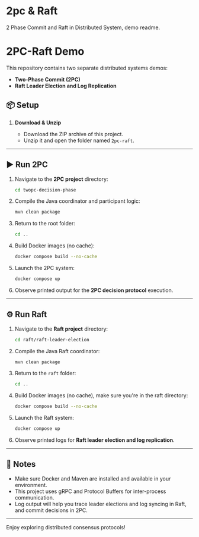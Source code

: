 # 2pc & Raft
2 Phase Commit  and Raft in Distributed System, demo readme.

# 2PC-Raft Demo

This repository contains two separate distributed systems demos:

- **Two-Phase Commit (2PC)**
- **Raft Leader Election and Log Replication**

## 📦 Setup

1. **Download & Unzip**

   - Download the ZIP archive of this project.
   - Unzip it and open the folder named `2pc-raft`.

---

## ▶️ Run 2PC

1. Navigate to the **2PC project** directory:

   ```bash
   cd twopc-decision-phase
   ```

2. Compile the Java coordinator and participant logic:

   ```bash
   mvn clean package
   ```

3. Return to the root folder:

   ```bash
   cd ..
   ```

4. Build Docker images (no cache):

   ```bash
   docker compose build --no-cache
   ```

5. Launch the 2PC system:

   ```bash
   docker compose up
   ```

6. Observe printed output for the **2PC decision protocol** execution.

---

## ⚙️ Run Raft

1. Navigate to the **Raft project** directory:

   ```bash
   cd raft/raft-leader-election
   ```

2. Compile the Java Raft coordinator:

   ```bash
   mvn clean package
   ```

3. Return to the `raft` folder:

   ```bash
   cd ..
   ```

4. Build Docker images (no cache), make sure you're in the raft directory:

   ```bash
   docker compose build --no-cache
   ```

5. Launch the Raft system:

   ```bash
   docker compose up
   ```

6. Observe printed logs for **Raft leader election and log replication**.

---

## 📝 Notes

- Make sure Docker and Maven are installed and available in your environment.
- This project uses gRPC and Protocol Buffers for inter-process communication.
- Log output will help you trace leader elections and log syncing in Raft, and commit decisions in 2PC.

---

Enjoy exploring distributed consensus protocols!



